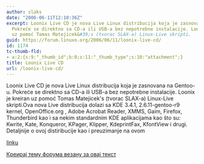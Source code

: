 ```yaml
---
author: slaks
date: "2006-06-11T12:10:36Z"
excerpt: Loonix Live CD je nova Live Linux distribucija koja je zasnovana na Gentoo-u.
  Pokreće se direktno sa CD-a ili USB-a bez nepotrebne instalacije. Loonix je kreiran
  uz pomoć Tomas Matejicek&#39;s (tvorac SLAX-a) Linux-Live skripti.
guid: https://forum.linuxo.org/2006/06/11/loonix-live-cd/
id: 1174
tc-thumb-fld:
- a:2:{s:9:"_thumb_id";b:0;s:11:"_thumb_type";s:10:"attachment";}
title: Loonix Live CD
url: /loonix-live-cd/
---
```

Loonix Live CD je nova Live Linux distribucija koja je zasnovana na Gentoo-u. Pokreće se direktno sa CD-a ili USB-a bez nepotrebne instalacije. Loonix je kreiran uz pomoć Tomas Matejicek's (tvorac SLAX-a) Linux-Live skripti.<!--break-->Ova nova Live distribucija dolazi sa KDE 3.4.1, 2.6.11-gentoo-r9 kernel, OpenOffice.org , Adobe Acrobat Reader, XMMS, Gaim, Firefox, Thunderbird kao i sa nekim standardnim KDE aplikacijama kao &scaron;to su: Kwrite, Kate, Konqueror, KPager, Klipper, KdeprintFax, KfontView i drugi. Detaljnije o ovoj distiribucije kao i preuzimanje na ovom 

[linku](http://www.loonix.ca/index.php?option=com_wrapper&Itemid=30) 

[Креирај тему форума везану за овај текст](https://linuxo.org/nova-tema-na-forumu/?se_pid=1174)